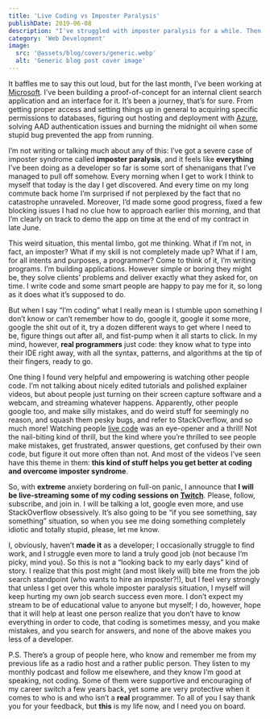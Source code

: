 ```yaml
---
title: 'Live Coding vs Imposter Paralysis'
publishDate: 2019-06-08
description: "I've struggled with imposter paralysis for a while. Then I found a cure."
category: 'Web Development'
image:
  src: '@assets/blog/covers/generic.webp'
  alt: 'Generic blog post cover image'
---
```


It baffles me to say this out loud, but for the last month, I’ve been working at [Microsoft](https://microsoft.com/). I’ve been building a proof-of-concept for an internal client search application and an interface for it. It’s been a journey, that’s for sure. From getting proper access and setting things up in general to acquiring specific permissions to databases, figuring out hosting and deployment with [Azure](https://portal.azure.com/), solving AAD authentication issues and burning the midnight oil when some stupid bug prevented the app from running.

I’m not writing or talking much about any of this: I’ve got a severe case of imposter syndrome called **imposter paralysis**, and it feels like **everything** I’ve been doing as a developer so far is some sort of shenanigans that I’ve managed to pull off somehow. Every morning when I get to work I think to myself that today is the day I get discovered. And every time on my long commute back home I’m surprised if not perplexed by the fact that no catastrophe unraveled. Moreover, I’d made some good progress, fixed a few blocking issues I had no clue how to approach earlier this morning, and that I’m clearly on track to demo the app on time at the end of my contract in late June.

This weird situation, this mental limbo, got me thinking. What if I’m not, in fact, an imposter? What if my skill is not completely made up? What if I am, for all intents and purposes, a programmer? Come to think of it, I’m writing programs. I’m building applications. However simple or boring they might be, they solve clients’ problems and deliver exactly what they asked for, on time. I write code and some smart people are happy to pay me for it, so long as it does what it’s supposed to do.

But when I say “I’m coding” what I really mean is I stumble upon something I don’t know or can’t remember how to do, google it, google it some more, google the shit out of it, try a dozen different ways to get where I need to be, figure things out after all, and fist-pump when it all starts to click. In my mind, however, **real programmers** just code: they know what to type into their IDE right away, with all the syntax, patterns, and algorithms at the tip of their fingers, ready to go.

One thing I found very helpful and empowering is watching other people code. I’m not talking about nicely edited tutorials and polished explainer videos, but about people just turning on their screen capture software and a webcam, and streaming whatever happens. Apparently, other people google too, and make silly mistakes, and do weird stuff for seemingly no reason, and squash them pesky bugs, and refer to StackOverflow, and so much more! Watching people [live code](https://www.twitch.tv/team/livecoders) was an eye-opener and a thrill! Not the nail-biting kind of thrill, but the kind where you’re thrilled to see people make mistakes, get frustrated, answer questions, get confused by their own code, but figure it out more often than not. And most of the videos I’ve seen have this theme in them: **this kind of stuff helps you get better at coding and overcome imposter syndrome**.

So, with **extreme** anxiety bordering on full-on panic, I announce that **I will be live-streaming some of my coding sessions on [Twitch](https://www.twitch.tv/rosnovsky)**. Please, follow, subscribe, and join in. I will be talking a lot, google even more, and use StackOverflow obsessively. It’s also going to be “if you see something, say something” situation, so when you see me doing something completely idiotic and totally stupid, please, let me know.

I, obviously, haven’t **made it** as a developer; I occasionally struggle to find work, and I struggle even more to land a truly good job (not because I’m picky, mind you). So this is not a “looking back to my early days” kind of story. I realize that this post might (and most likely will) bite me from the job search standpoint (who wants to hire an imposter?!), but I feel very strongly that unless I get over this whole imposter paralysis situation, I myself will keep hurting my own job search success even more. I don’t expect my stream to be of educational value to anyone but myself; I do, however, hope that it will help at least one person realize that you don’t have to know everything in order to code, that coding is sometimes messy, and you make mistakes, and you search for answers, and none of the above makes you less of a developer.

P.S. There’s a group of people here, who know and remember me from my previous life as a radio host and a rather public person. They listen to my monthly podcast and follow me elsewhere, and they know I’m good at speaking, not coding. Some of them were supportive and encouraging of my career switch a few years back, yet some are very protective when it comes to who is and who isn’t a **real** programmer. To all of you I say thank you for your feedback, but **this** is my life now, and I need you on board.
